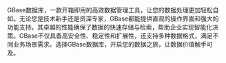 GBase数据库，一款开箱即用的高效数据管理工具，让您的数据处理更加轻松自如。无论您是技术新手还是资深专家，GBase都能提供直观的操作界面和强大的功能支持。其卓越的性能确保了数据的快速存储与检索，帮助企业实现智能化决策。GBase不仅具备高安全性、稳定性和扩展性，还支持多种数据格式，满足不同业务场景需求。选择GBase数据库，开启您的数据之旅，让数据价值触手可及。